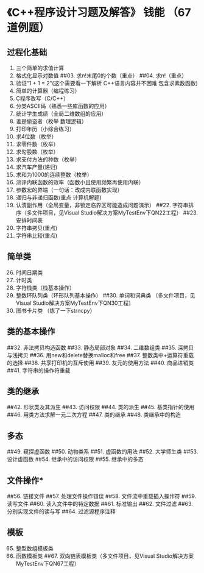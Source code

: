 # 《C++程序设计习题及解答》 钱能 （67道例题）
## 过程化基础
01. 三个简单的求值计算
02. 格式化显示对数值
##03. 求n!末尾0的个数（重点）
##04. 求n!（重点）
05. 验证“1 + 1 = 2”(这个需要看一下解析 C++语言内容并不困难 包含求素数函数)
06. 简单的计算器（编程练习）
07. C程序改写（C/C++）
08. 分类ASCII码（熟悉一些库函数的应用）
09. 统计学生成绩（全局二维数组的应用）
10. 谁是偷盗者（枚举 数理逻辑）
11. 打印年历（小综合练习）
12. 求4位数（枚举）
13. 求零件数（枚举）
14. 求勾股数（枚举）
15. 求支付方法的种数（枚举）
16. 求汽车产量(递归)
17. 求和为1000的连续整数（枚举）
18. 测评内联函数的效率（函数小且使用频繁再使用内联）
19. 参数宏的弊端（一句话：改成内联函数实现）
20. 递归与非递归函数(重点 计算机解题)
21. 认清副作用（全局变量，非锁定临界区可能造成问题演示）
##22. 字符串排序（多文件项目，见Visual Studio解决方案MyTestEnv下QN22工程）
##23. 安排时间表
24. 字符串拷贝(重点)
25. 字符串比较(重点)

## 简单类
26. 时间日期类
27. 计时类
28. 字符栈类（栈基本操作）
29. 整数环队列类（环形队列基本操作）
##30. 单词和词典类  （多文件项目，见Visual Studio解决方案MyTestEnv下QN30工程）
31. 图书卡片类 （练了一下strncpy）   

## 类的基本操作
##32. 非法拷贝构造函数
##33. 静态局部对象
##34. 二维数组类
##35. 深拷贝与浅拷贝
##36. 用new和delete替换malloc和free
##37. 整数类中+运算符重载的选择
##38. 共享打印机的互斥使用
##39. 友元的使用方法
##40. 商品进销类
##41. 字符串的操作符重载

## 类的继承
##42. 形状类及其派生
##43. 访问权限
##44. 类的派生
##45. 基类指针的使用
##46. 用类方法求解一元二次方程
##47. 类的继承
##48. 类继承中的构造

## 多态
##49. 窥探虚函数
##50. 动物类系
##51. 虚函数的用法
##52. 大学师生类
##53. 设计虚函数
##54. 继承中的访问权限
##55. 继承中的多态

## 文件操作*
##56. 链接文件
##57. 处理文件操作错误
##58. 文件流中重载插入操作符
##59. 读写文件
##60. 读入文件中的特定数据
##61. 标准输出
##62. 文件过滤
##63. 分别实现文件的读与写
##64. 过滤源程序注释

## 模板
65. 整型数组模板类
66. 函数模板类
##67. 双向链表模板类（多文件项目，见Visual Studio解决方案MyTestEnv下QN67工程）             